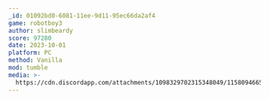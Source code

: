 ```yaml
---
_id: 01092bd0-6081-11ee-9d11-95ec66da2af4
game: robotboy3
author: slimbeardy
score: 97280
date: 2023-10-01
platform: PC
method: Vanilla
mod: tumble
media: >-
  https://cdn.discordapp.com/attachments/1098329702315348049/1158094665099260054/Screenshot_2023-10-01_182738.png?ex=651aff34&is=6519adb4&hm=d73b85cbf8d59f1b2e9eff8e27eabd25021ccf42237598214e040b7336992da1&
---
```

